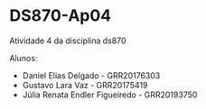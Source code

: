 # DS870-Ap04
Atividade 4 da disciplina ds870

Alunos: 
- Daniel Elias Delgado - GRR20176303
- Gustavo Lara Vaz - GRR20175419
- Júlia Renata Endler Figueiredo - GRR20193750
